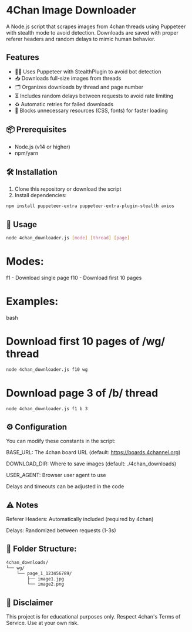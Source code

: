 # 4Chan Image Downloader

A Node.js script that scrapes images from 4chan threads using Puppeteer with stealth mode to avoid detection. Downloads are saved with proper referer headers and random delays to mimic human behavior.

## Features

- 🕵️‍♂️ Uses Puppeteer with StealthPlugin to avoid bot detection
- 📥 Downloads full-size images from threads
- 🗂 Organizes downloads by thread and page number
- ⏳ Includes random delays between requests to avoid rate limiting
- ♻️ Automatic retries for failed downloads
- 🚫 Blocks unnecessary resources (CSS, fonts) for faster loading

## 📦 Prerequisites

- Node.js (v14 or higher)
- npm/yarn

## 🛠 Installation

1. Clone this repository or download the script
2. Install dependencies:

```bash
npm install puppeteer-extra puppeteer-extra-plugin-stealth axios
```

## 🚀 Usage

```bash
node 4chan_downloader.js [mode] [thread] [page]
```

# Modes:

f1 - Download single page
f10 - Download first 10 pages

# Examples:

bash

# Download first 10 pages of /wg/ thread

```bash
node 4chan_downloader.js f10 wg
```

# Download page 3 of /b/ thread

```bash
node 4chan_downloader.js f1 b 3
```

## ⚙️ Configuration

You can modify these constants in the script:

BASE_URL: The 4chan board URL (default: https://boards.4channel.org)

DOWNLOAD_DIR: Where to save images (default: ./4chan_downloads)

USER_AGENT: Browser user agent to use

Delays and timeouts can be adjusted in the code

## ⚠️ Notes

Referer Headers: Automatically included (required by 4chan)

Delays: Randomized between requests (1-3s)

## 📂 Folder Structure:

```bash
4chan_downloads/
└── wg/
    └── page_1_123456789/
        ├── image1.jpg
        └── image2.png
```

## 📜 Disclaimer

This project is for educational purposes only. Respect 4chan's Terms of Service. Use at your own risk.
